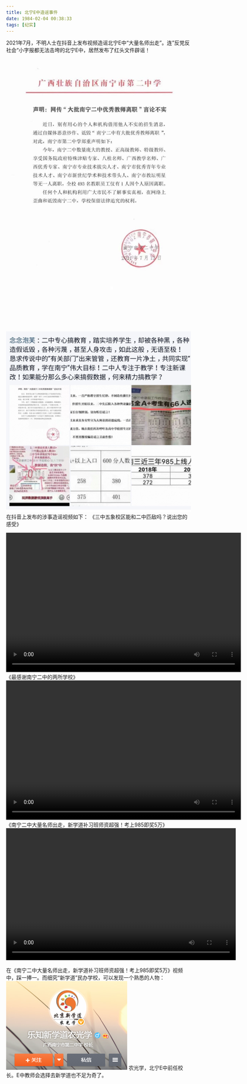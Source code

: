 ```yaml
---
title: 北宁E中造谣事件
date: 1984-02-04 00:38:33
tags: [纪实]
---
```


2021年7月，不明人士在抖音上发布视频造谣北宁E中“大量名师出走”。连”反党反社会“小字报都无法击垮的北宁E中，居然发布了红头文件辟谣！
![红头文件](/北宁E中造谣事件/红头文件.jpg)
<!--more-->
![说说](/北宁E中造谣事件/说说.jpg)
在抖音上发布的涉事造谣视频如下：
《三中五象校区能和二中匹敌吗？说出您的感受》

<video width="640" height="380" controls>
<source src="/北宁E中造谣事件/三中五象校区能和二中匹敌吗？说出您的感受.mp4">
</video>
<!-- pagebreak -->
《最感谢南宁二中的两所学校》
<video width="640" height="380" controls>
<source src="/北宁E中造谣事件/最感谢南宁二中的两所学校.mp4">
</video>
<!-- pagebreak -->
《南宁二中大量名师出走，新学道补习班师资超强！考上985即奖5万》
<video width="626" height="360" controls>
<source src="/北宁E中造谣事件/南宁二中大量名师出走.mp4">
</video>

在《南宁二中大量名师出走，新学道补习班师资超强！考上985即奖5万》视频中，踩一捧一。而细究“新学道”民办学校，可以发现一个熟悉的人物：
![农光学](/北宁E中造谣事件/农光学.png)
农光学，北宁E中前任校长。E中教师会选择去新学道也不足为奇了。

